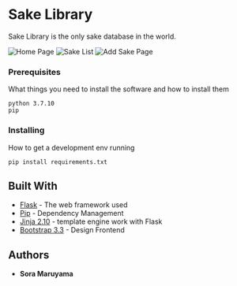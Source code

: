 # Sake Library

Sake Library is the only sake database in the world.

![Home Page](https://github.com/SoraMaruyama/UnofficialSakeLibrary/readmeasset/home.png)
![Sake List](https://github.com/SoraMaruyama/UnofficialSakeLibrary/readmeasset/sakelist.png)
![Add Sake Page](https://github.com/SoraMaruyama/UnofficialSakeLibrary/readmeasset/addsake.png)

### Prerequisites

What things you need to install the software and how to install them

```
python 3.7.10
pip
```

### Installing

How to get a development env running

```
pip install requirements.txt
```

## Built With

- [Flask](http://flask.pocoo.org/) - The web framework used
- [Pip](https://maven.apache.org/) - Dependency Management
- [Jinja 2.10](http://jinja.pocoo.org/docs/2.10/) - template engine work with Flask
- [Bootstrap 3.3](https://getbootstrap.com/docs/3.3/) - Design Frontend

## Authors

- **Sora Maruyama**
